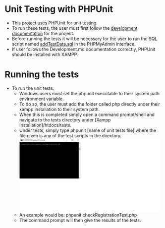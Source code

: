 # Unit Testing with PHPUnit
- This project uses PHPUnit for unit testing.
- To run these tests, the user must first follow the [development documentation](https://github.com/IanShepard/VisitorCollectionTool/blob/master/Documentation/Development.md) for the project.
- Before running the tests it will be necessary for the user to run the SQL script named [addTestData.sql](https://github.com/IanShepard/VisitorCollectionTool/blob/master/Auxiliary%20Files/addTestData.sql) in the PHPMyAdmin interface.
- If user follows the Development.md documentation correctly, PHPUnit should be installed with XAMPP.

# Running the tests 
- To run the unit tests:
  - Windows users must set the phpunit executable to their system path environment variable.
  - To do so, the user must add the folder called php directly under their xampp installation to their system path.
  - When this is completed simply open a command prompt/shell and navigate to the tests directory under [Xampp Installation]/htdocs/tests.
  - Under tests, simply type phpunit [name of unit tests file] where the file given is any of the test scripts in the directory.
  ![](https://github.com/IanShepard/VisitorCollectionTool/blob/master/Auxiliary%20Files/images/documentation/PHPUnit.jpg)
  - An example would be: phpunit checkRegistrationTest.php
  - The command prompt will then give the results of the tests.
